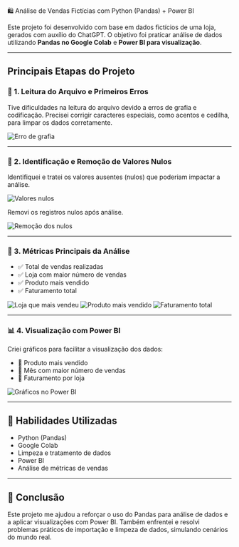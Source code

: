 🛍️ Análise de Vendas Fictícias com Python (Pandas) + Power BI

Este projeto foi desenvolvido com base em dados fictícios de uma loja, gerados com auxílio do ChatGPT. O objetivo foi praticar análise de dados utilizando **Pandas no Google Colab** e **Power BI para visualização**.

---

##  Principais Etapas do Projeto

### 📌 1. Leitura do Arquivo e Primeiros Erros

Tive dificuldades na leitura do arquivo devido a erros de grafia e codificação. Precisei corrigir caracteres especiais, como acentos e cedilha, para limpar os dados corretamente.

![Erro de grafia](https://github.com/user-attachments/assets/e98e475c-258f-4c6b-8e11-5db607c3f772)

---

### 📌 2. Identificação e Remoção de Valores Nulos

Identifiquei e tratei os valores ausentes (nulos) que poderiam impactar a análise.

![Valores nulos](https://github.com/user-attachments/assets/73430b51-30b6-4db7-b3b4-eb00e5396616)

Removi os registros nulos após análise.

![Remoção dos nulos](https://github.com/user-attachments/assets/0f8b8ffe-a7d5-4dee-8f8e-6b99f22061b6)

---

### 📌 3. Métricas Principais da Análise

- ✅ Total de vendas realizadas
- ✅ Loja com maior número de vendas
- ✅ Produto mais vendido
- ✅ Faturamento total

![Loja que mais vendeu](https://github.com/user-attachments/assets/24eb4d24-94b6-44cf-aad3-9616eb34508f)
![Produto mais vendido](https://github.com/user-attachments/assets/c7f71c3c-f6a3-40f2-88d9-0dca46d9cd8f)
![Faturamento total](https://github.com/user-attachments/assets/3b8f37ac-1f63-4879-9cbc-392c414744d4)

---

### 📊 4. Visualização com Power BI

Criei gráficos para facilitar a visualização dos dados:

- 📌 Produto mais vendido
- 📌 Mês com maior número de vendas
- 📌 Faturamento por loja

![Gráficos no Power BI](https://github.com/user-attachments/assets/57b7bca4-3cfd-4698-96c1-8eef4b9e8cdb)

---

## 🧠 Habilidades Utilizadas

- Python (Pandas)
- Google Colab
- Limpeza e tratamento de dados
- Power BI
- Análise de métricas de vendas

---

## 📌 Conclusão

Este projeto me ajudou a reforçar o uso do Pandas para análise de dados e a aplicar visualizações com Power BI. Também enfrentei e resolvi problemas práticos de importação e limpeza de dados, simulando cenários do mundo real.
